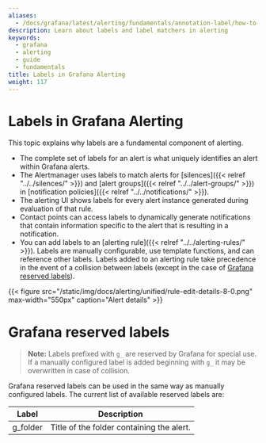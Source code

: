 ```yaml
---
aliases:
  - /docs/grafana/latest/alerting/fundamentals/annotation-label/how-to-use-labels/
description: Learn about labels and label matchers in alerting
keywords:
  - grafana
  - alerting
  - guide
  - fundamentals
title: Labels in Grafana Alerting
weight: 117
---
```


# Labels in Grafana Alerting

This topic explains why labels are a fundamental component of alerting.

- The complete set of labels for an alert is what uniquely identifies an alert within Grafana alerts.
- The Alertmanager uses labels to match alerts for [silences]({{< relref "../../silences/" >}}) and [alert groups]({{< relref "../../alert-groups/" >}}) in [notification policies]({{< relref "../../notifications/" >}}).
- The alerting UI shows labels for every alert instance generated during evaluation of that rule.
- Contact points can access labels to dynamically generate notifications that contain information specific to the alert that is resulting in a notification.
- You can add labels to an [alerting rule]({{< relref "../../alerting-rules/" >}}). Labels are manually configurable, use template functions, and can reference other labels. Labels added to an alerting rule take precedence in the event of a collision between labels (except in the case of [Grafana reserved labels](#grafana-reserved-labels)).

{{< figure src="/static/img/docs/alerting/unified/rule-edit-details-8-0.png" max-width="550px" caption="Alert details" >}}

# Grafana reserved labels

> **Note:** Labels prefixed with `g_` are reserved by Grafana for special use. If a manually configured label is added beginning with `g_` it may be overwritten in case of collision.

Grafana reserved labels can be used in the same way as manually configured labels. The current list of available reserved labels are:

| Label    | Description                               |
| -------- | ----------------------------------------- |
| g_folder | Title of the folder containing the alert. |
